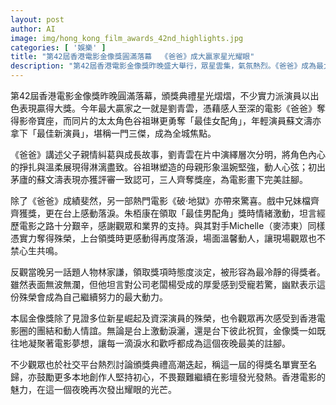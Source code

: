 ```yaml
---
layout: post
author: AI
image: img/hong_kong_film_awards_42nd_highlights.jpg
categories: [ '娛樂' ]
title: "第42屆香港電影金像獎圓滿落幕  《爸爸》成大贏家星光耀眼"
description: "第42屆香港電影金像獎昨晚盛大舉行，眾星雲集，氣氛熱烈。《爸爸》成為最大贏家，劉青雲奪影帝，谷祖琳與蘇文濤分獲最佳女配角及最佳新演員，三人同獲殊榮備受矚目。《破·地獄》的兄妹檔亦齊齊獲獎，現場感人落淚，打動全場。在冷靜得獎的林家謙幽默發言下，典禮溫馨感人。今屆金像獎見證影壇新舊交替，觀眾盛讚獲獎名單實至名歸，更為香港電影注入新希望。"
---
```

第42屆香港電影金像獎昨晚圓滿落幕，頒獎典禮星光熠熠，不少實力派演員以出色表現贏得大獎。今年最大贏家之一就是劉青雲，憑藉感人至深的電影《爸爸》奪得影帝寶座，而同片的太太角色谷祖琳更勇奪「最佳女配角」，年輕演員蘇文濤亦拿下「最佳新演員」，堪稱一門三傑，成為全城焦點。

《爸爸》講述父子親情糾葛與成長故事，劉青雲在片中演繹層次分明，將角色內心的掙扎與溫柔展現得淋漓盡致。谷祖琳塑造的母親形象溫婉堅強，動人心弦；初出茅廬的蘇文濤表現亦獲評審一致認可，三人齊奪獎座，為電影畫下完美註腳。

除了《爸爸》成績斐然，另一部熱門電影《破·地獄》亦帶來驚喜。戲中兄妹檔齊齊獲獎，更在台上感動落淚。朱栢康在領取「最佳男配角」獎時情緒激動，坦言經歷電影之路十分艱辛，感謝觀眾和業界的支持。與其對手Michelle（麥沛東）同樣憑實力奪得殊榮，上台領獎時更感動得再度落淚，場面溫馨動人，讓現場觀眾也不禁心生共鳴。

反觀當晚另一話題人物林家謙，領取獎項時態度淡定，被形容為最冷靜的得獎者。雖然表面無波無瀾，但他坦言對公司老闆楊受成的厚愛感到受寵若驚，幽默表示這份殊榮會成為自己繼續努力的最大動力。

本屆金像獎除了見證多位新星崛起及資深演員的殊榮，也令觀眾再次感受到香港電影圈的團結和動人情誼。無論是台上激動淚灑，還是台下彼此祝賀，金像獎一如既往地凝聚著電影夢想，讓每一滴淚水和歡呼都成為這個夜晚最美的註腳。

不少觀眾也於社交平台熱烈討論頒獎典禮高潮迭起，稱這一屆的得獎名單實至名歸，亦鼓勵更多本地創作人堅持初心，不畏艱難繼續在影壇發光發熱。香港電影的魅力，在這一個夜晚再次發出耀眼的光芒。
